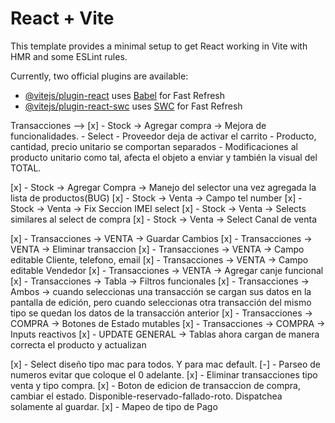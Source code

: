 # React + Vite

This template provides a minimal setup to get React working in Vite with HMR and some ESLint rules.

Currently, two official plugins are available:

- [@vitejs/plugin-react](https://github.com/vitejs/vite-plugin-react/blob/main/packages/plugin-react/README.md) uses [Babel](https://babeljs.io/) for Fast Refresh
- [@vitejs/plugin-react-swc](https://github.com/vitejs/vite-plugin-react-swc) uses [SWC](https://swc.rs/) for Fast Refresh


Transacciones --> 
[x] - Stock -> Agregar compra -> Mejora de funcionalidades.
    - Select 
    - Proveedor deja de activar el carrito
    - Producto, cantidad, precio unitario se comportan separados
    - Modificaciones al producto unitario como tal, afecta el objeto a enviar y también la visual del TOTAL.
    
[x] - Stock -> Agregar Compra -> Manejo del selector una vez agregada la lista de productos(BUG)
[x] - Stock -> Venta -> Campo tel number
[x] - Stock -> Venta -> Fix Seccion IMEI select
[x] - Stock -> Venta -> Selects similares al select de compra
[x] - Stock -> Venta -> Select Canal de venta

[x] - Transacciones -> VENTA -> Guardar Cambios
[x] - Transacciones -> VENTA -> Eliminar transaccion
[x] - Transacciones -> VENTA -> Campo editable Cliente, telefono, email
[x] - Transacciones -> VENTA -> Campo editable Vendedor
[x] - Transacciones -> VENTA -> Agregar canje funcional
[x] - Transacciones -> Tabla -> Filtros funcionales
[x] - Transacciones -> Ambos -> cuando seleccionas una transacción se cargan sus datos en la pantalla de edición, pero cuando seleccionas otra transacción del mismo tipo se quedan los datos de la transacción anterior
[x] - Transacciones -> COMPRA -> Botones de Estado mutables
[x] - Transacciones -> COMPRA -> Inputs reactivos
[x] - UPDATE GENERAL -> Tablas ahora cargan de manera correcta el producto y actualizan

[x] - Select diseño tipo mac para todos. Y para mac default.
[-] - Parseo de numeros evitar que coloque el 0 adelante.
[x] - Eliminar transacciones tipo venta y tipo compra.
[x] - Boton de edicion de transaccion de compra, cambiar el estado. Disponible-reservado-fallado-roto. Dispatchea solamente al guardar.
[x] - Mapeo de tipo de Pago